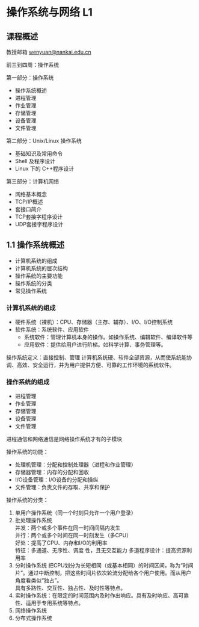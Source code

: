 # 操作系统与网络 L1

## 课程概述

教授邮箱 <wenyuan@nankai.edu.cn>

前三到四周：操作系统

第一部分：操作系统

 - 操作系统概述
 - 进程管理
 - 作业管理
 - 存储管理
 - 设备管理
 - 文件管理

第二部分：Unix/Linux 操作系统

- 基础知识及常用命令
- Shell 及程序设计
- Linux 下的 C++程序设计

第三部分：计算机网络

- 网络基本概念
- TCP/IP概述
- 套接口简介
- TCP套接字程序设计
- UDP套接字程序设计


## 1.1 操作系统概述

- 计算机系统的组成
- 计算机系统的层次结构
- 操作系统的主要功能
- 操作系统的分类
- 常见操作系统

### 计算机系统的组成

- 硬件系统（裸机）：CPU、存储器（主存、辅存）、I/O、I/O控制系统
- 软件系统：系统软件、应用软件
	- 系统软件：管理计算机本身的操作。如操作系统、编辑软件、编译软件等
	- 应用软件：提供给用户进行阶梯。如科学计算、事务管理等。

操作系统定义：直接控制、管理
计算机系统硬、软件全部资源，从而使系统能协调、高效、安全运行，并为用户提供方便、可靠的工作环境的系统软件。

### 操作系统的组成

 - 进程管理
 - 作业管理
 - 存储管理
 - 设备管理
 - 文件管理
 
进程通信和网络通信是网络操作系统才有的子模块
 
操作系统的功能：
 
 - 处理机管理：分配和控制处理器（进程和作业管理）
 - 存储器管理：内存的分配和回收
 - I/O设备管理：I/O设备的分配和操纵
 - 文件管理：负责文件的存取、共享和保护

 
操作系统的分类：

1. 单用户操作系统（同一个时刻只允许一个用户登录）
2. 批处理操作系统  
	并发：两个或多个事件在同一时间间隔内发生  
	并行：两个或多个时间在同一时刻发生（多CPU）  
	好处：提高了CPU、内存和I/O的利用率  
	特征：多通道、无序性、调度  性，且无交互能力
	多道程序设计：提高资源利用率
3. 分时操作系统
	把CPU划分为长短相同（或基本相同）的时间区间，称为“时间片”。通过中断控制，把这些时间片依次轮流分配给各个用户使用。而从用户角度看类似“独占”。  
	具有多路性、交互性、独占性、及时性等特点。  
4. 实时操作系统：在限定的时间范围内及时作出响应。具有及时响应、高可靠性、适用于专用系统等特点。
5. 网络操作系统
6. 分布式操作系统